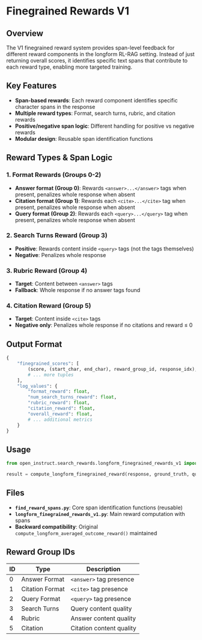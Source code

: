 # Finegrained Rewards V1

## Overview

The V1 finegrained reward system provides span-level feedback for different reward components in the longform RL-RAG setting. Instead of just returning overall scores, it identifies specific text spans that contribute to each reward type, enabling more targeted training.

## Key Features

- **Span-based rewards**: Each reward component identifies specific character spans in the response
- **Multiple reward types**: Format, search turns, rubric, and citation rewards
- **Positive/negative span logic**: Different handling for positive vs negative rewards
- **Modular design**: Reusable span identification functions

## Reward Types & Span Logic

### 1. Format Rewards (Groups 0-2)
- **Answer format (Group 0)**: Rewards `<answer>...</answer>` tags when present, penalizes whole response when absent
- **Citation format (Group 1)**: Rewards each `<cite>...</cite>` tag when present, penalizes whole response when absent  
- **Query format (Group 2)**: Rewards each `<query>...</query>` tag when present, penalizes whole response when absent

### 2. Search Turns Reward (Group 3)
- **Positive**: Rewards content inside `<query>` tags (not the tags themselves)
- **Negative**: Penalizes whole response

### 3. Rubric Reward (Group 4)
- **Target**: Content between `<answer>` tags
- **Fallback**: Whole response if no answer tags found

### 4. Citation Reward (Group 5)
- **Target**: Content inside `<cite>` tags
- **Negative only**: Penalizes whole response if no citations and reward ≤ 0

## Output Format

```python
{
    "finegrained_scores": [
        (score, (start_char, end_char), reward_group_id, response_idx),
        # ... more tuples
    ],
    "log_values": {
        "format_reward": float,
        "num_search_turns_reward": float,
        "rubric_reward": float,
        "citation_reward": float,
        "overall_reward": float,
        # ... additional metrics
    }
}
```

## Usage

```python
from open_instruct.search_rewards.longform_finegrained_rewards_v1 import compute_longform_finegrained_reward

result = compute_longform_finegrained_reward(response, ground_truth, question)
```

## Files

- **`find_reward_spans.py`**: Core span identification functions (reusable)
- **`longform_finegrained_rewards_v1.py`**: Main reward computation with spans
- **Backward compatibility**: Original `compute_longform_averaged_outcome_reward()` maintained

## Reward Group IDs

| ID | Type | Description |
|----|------|-------------|
| 0 | Answer Format | `<answer>` tag presence |
| 1 | Citation Format | `<cite>` tag presence |
| 2 | Query Format | `<query>` tag presence |
| 3 | Search Turns | Query content quality |
| 4 | Rubric | Answer content quality |
| 5 | Citation | Citation content quality | 